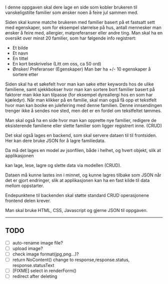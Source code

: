 I denne oppgaven skal dere lage en side som kobler brukeren til vanskeligstilte familier som ønsker noen å feire jul sammen med.

Siden skal kunne matche brukeren med familier basert på et fastsatt sett med egenskaper, som for eksempel størrelse på hus, antall mennesker man ønsker å feire med, allergier, matpreferanser eller andre ting. Man skal ha en oversikt over minst 20 familier, som har følgende info registrert:

- Et bilde
- Et navn
- En tittel
- En kort beskrivelse (Litt om oss, ca 50 ord)
- Ønsker/ Preferanser (Egenskaper) Man bør ha +/- 10 egenskaper å sortere etter

Siden skal ha et søkefelt hvor man kan søke etter keywords hos de ulike familiene, samt sjekkbokser hvor man kan sortere bort familier basert på faktorer man ikke kan tilpasse (for eksempel dyreallergi hos en som har kjæledyr). Når man klikker på en familie, skal man også få opp et tekstfelt hvor man kan booke en julefeiring med denne familien. Denne innsendingen trenger ikke å sendes noe sted, men det er en fordel om tekstfeltet tømmes.

Man skal også ha en side hvor man kan opprette nye familier, redigere de eksisterende familiene eller slette familier som ligger registrert inne. (CRUD)

Det skal også lages en backend, som skal servere dataen til til frontsiden.
Her kan dere bruke JSON for å lagre familiedata.

Da må det lages en model av jsonfilen, både i helhet, og hvert objekt, slik at applikasjonen

kan lage, lese, lagre og slette data via modellen (CRUD).

Dataen må kunne lastes inn i minnet, og kunne lagres tilbake som JSON når det er gjort endringer, slik at applikasjonen kan ha en fast kilde til data mellom oppstarter.

Endepunktene til backenden skal støtte standard CRUD operasjonene frontend delen krever.

Man skal bruke HTML, CSS, Javascript og gjerne JSON til oppgaven.

---

## TODO

- [ ] auto-rename image file?
- [ ] upload image?
- [ ] check image format(jpg,png...)?
- [ ] return NoContent() change to response,response.status, response.statusText
- [ ] [FIXME] select in renderForm()
- [ ] redirect after deleting

